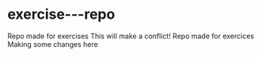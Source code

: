 # exercise---repo

Repo made for exercises
This will make a conflict!
Repo made for exercices
Making some changes here

